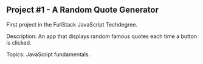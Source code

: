 Project #1 - A Random Quote Generator
--------------------------------------
First project in the FullStack JavaScript Techdegree.

Description: An app that displays random famous quotes each time a button is clicked.

Topics: JavaScript fundamentals. 
